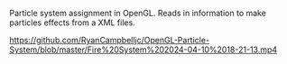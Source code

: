 Particle system assignment in OpenGL.
Reads in information to make particles effects from a XML files.

https://github.com/RyanCampbelljc/OpenGL-Particle-System/blob/master/Fire%20System%202024-04-10%2018-21-13.mp4

